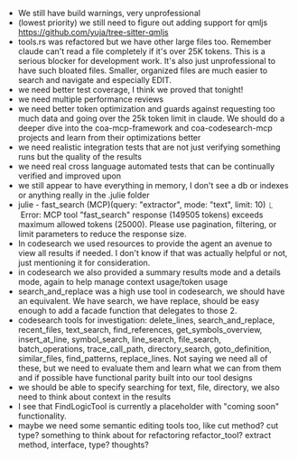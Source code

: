 * We still have build warnings, very unprofessional
* (lowest priority) we still need to figure out adding support for qmljs https://github.com/yuja/tree-sitter-qmljs
* tools.rs was refactored but we have other large files too. Remember claude can't read a file completely if it's over 25K tokens. This is a serious blocker for development work. It's also just unprofessional to have such bloated files. Smaller, organized files are much easier to search and navigate and especially EDIT.
* we need better test coverage, I think we proved that tonight!
* we need multiple performance reviews
* we need better token optimization and guards against requesting too much data and going over the 25k token limit in claude. We should do a deeper dive into the coa-mcp-framework and coa-codesearch-mcp projects and learn from their optimizations better
* we need realistic integration tests that are not just verifying something runs but the quality of the results
* we need real cross language automated tests that can be continually verified and improved upon
* we still appear to have everything in memory, I don't see a db or indexes or anything really in the .julie folder
*  julie - fast_search (MCP)(query: "extractor", mode: "text", limit: 10)
  ⎿  Error: MCP tool "fast_search" response (149505 tokens) exceeds maximum allowed tokens (25000). Please use pagination, filtering, or limit
     parameters to reduce the response size.
* In codesearch we used resources to provide the agent an avenue to view all results if needed. I don't know if that was actually helpful or not, just mentioning it for consideration.
* in codesearch we also provided a summary results mode and a details mode, again to help manage context usage/token usage
* search_and_replace was a high use tool in codesearch, we should have an equivalent. We have search, we have replace, should be easy enough to add a facade function that delegates to those 2.
* codesearch tools for investigation: delete_lines, search_and_replace, recent_files, text_search, find_references, get_symbols_overview, insert_at_line, symbol_search, line_search, file_search, batch_operations, trace_call_path, directory_search, goto_definition, similar_files, find_patterns, replace_lines. Not saying we need all of these, but we need to evaluate them and learn what we can from them and if possible have functional parity built into our tool designs
* we should be able to specify searching for text, file, directory, we also need to think about context in the results
* I see that FindLogicTool is currently a placeholder with "coming soon" functionality.
* maybe we need some semantic editing tools too, like cut method? cut type? something to think about for refactoring refactor_tool? extract method, interface, type? thoughts?